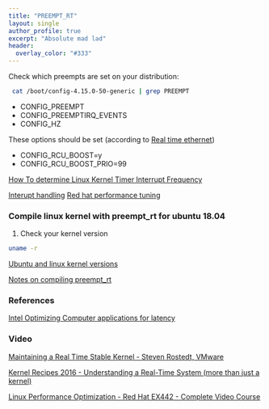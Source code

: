 ```yaml
---
title: "PREEMPT_RT"
layout: single
author_profile: true
excerpt: "Absolute mad lad"
header:
  overlay_color: "#333"
---
```


Check which preempts are set on your distribution:

```bash
 cat /boot/config-4.15.0-50-generic | grep PREEMPT
```
* CONFIG_PREEMPT
* CONFIG_PREEMPTIRQ_EVENTS
* CONFIG_HZ

These options should be set (according to [Real time ethernet](https://www.osadl.org/Real-time-Ethernet-UDP-worst-case-roun.qa-farm-rt-ethernet-udp-monitor.0.html))
* CONFIG_RCU_BOOST=y   
* CONFIG_RCU_BOOST_PRIO=99

[How To determine Linux Kernel Timer Interrupt Frequency](https://www.advenage.com/topics/linux-timer-interrupt-frequency)

[Interupt handling](https://www.oreilly.com/library/view/linux-device-drivers/0596005903/ch10.html)
[Red hat performance tuning](https://access.redhat.com/documentation/en-us/red_hat_enterprise_linux/6/html/performance_tuning_guide/index)

### Compile linux kernel with preempt_rt for ubuntu 18.04


1. Check your kernel version

```bash
uname -r
```
[Ubuntu and linux kernel versions](https://people.canonical.com/~kernel/info/kernel-version-map.html)

[Notes on compiling preempt_rt](http://kernel-notes.gbittencourt.net/compiling-preempt-rt/)

### References

[Intel Optimizing Computer applications for latency](https://software.intel.com/en-us/articles/optimizing-computer-applications-for-latency-part-1-configuring-the-hardware)


### Video

[Maintaining a Real Time Stable Kernel - Steven Rostedt, VMware
](https://www.youtube.com/watch?v=pIJ3Zv_uxn0&list=WL&index=8&t=1163s)

[Kernel Recipes 2016 - Understanding a Real-Time System (more than just a kernel)](https://www.youtube.com/watch?v=w3yT8zJe0Uw&list=PL4bIb95zE1Mqv1VbHeBCzH7K0ZscOgAz_)

[Linux Performance Optimization - Red Hat EX442 - Complete Video Course](https://www.youtube.com/watch?v=2kNih0fqnzQ)

